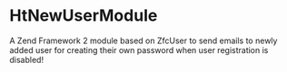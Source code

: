 HtNewUserModule
===============

A Zend Framework 2 module based on ZfcUser to send emails to newly added user for creating their own password when user registration is disabled!
